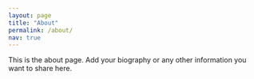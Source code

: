 ```yaml
---
layout: page
title: "About"
permalink: /about/
nav: true
---
```


This is the about page. Add your biography or any other information you want to share here.
